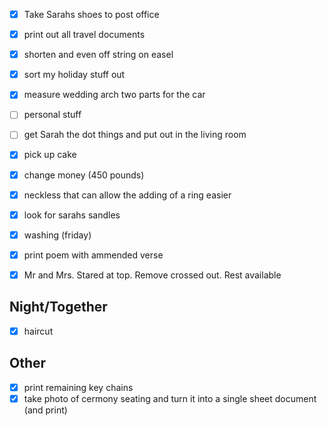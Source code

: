 - [x] Take Sarahs shoes to post office
- [x] print out all travel documents
- [x] shorten and even off string on easel 
- [x] sort my holiday stuff out

- [x] measure wedding arch two parts for the car
- [ ] personal stuff
- [ ] get Sarah the dot things and put out in the living room

- [x] pick up cake
- [x] change money (450 pounds)
- [x] neckless that can allow the adding of a ring easier
- [x] look for sarahs sandles
- [x] washing (friday)
- [x] print poem with ammended verse
- [x] Mr and Mrs. Stared at top. Remove crossed out. Rest available 

## Night/Together
- [x] haircut

## Other
- [x] print remaining key chains
- [x] take photo of cermony seating and turn it into a single sheet document (and print)